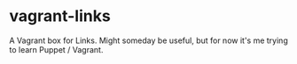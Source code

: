 # vagrant-links
A Vagrant box for Links. Might someday be useful, but for now it's me trying to learn Puppet / Vagrant.
